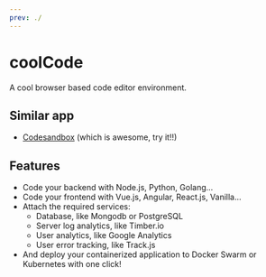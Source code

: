 ```yaml
---
prev: ./
---
```


# coolCode 
A cool browser based code editor environment.

## Similar app
- [Codesandbox](https://codesandbox.io) (which is awesome, try it!!)

## Features
- Code your backend with Node.js, Python, Golang...
- Code your frontend with Vue.js, Angular, React.js, Vanilla...
- Attach the required services:
    - Database, like Mongodb or PostgreSQL
    - Server log analytics, like Timber.io
    - User analytics, like Google Analytics
    - User error tracking, like Track.js
- And deploy your containerized application to Docker Swarm or Kubernetes with one click!